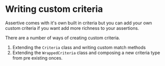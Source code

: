 # Writing custom criteria

Assertive comes with it's own built in criteria but you can add your own custom criteria if you want add more richness to your assertions.

There are a number of ways of creating custom criteria.

1. Extending the `Criteria` class and writing custom match methods
2. Extending the `WrappedCriteria` class and composing a new criteria type from pre existing onces.


